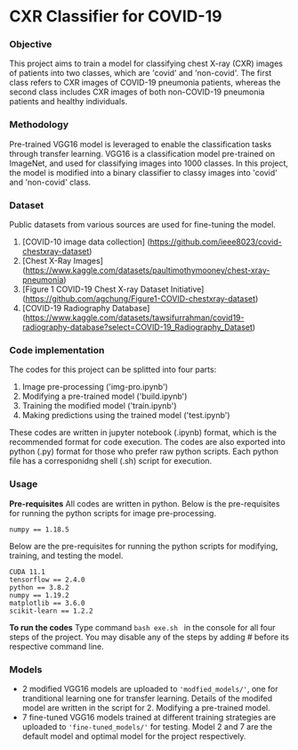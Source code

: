 # CXR Classifier for COVID-19

### Objective
This project aims to train a model for classifying chest X-ray (CXR) images of patients into two classes, which are 'covid' and 'non-covid'. The first class refers to CXR images of COVID-19 pneumonia patients, whereas the second class includes CXR images of both non-COVID-19 pneumonia patients and healthy individuals. 


### Methodology
Pre-trained VGG16 model is leveraged to enable the classification tasks through transfer learning. VGG16 is a classification model pre-trained on ImageNet, and used for classifying images into 1000 classes. In this project, the model is modified into a binary classifier to classy images into 'covid' and 'non-covid' class.


### Dataset
Public datasets from various sources are used for fine-tuning the model. 
1. [COVID-10 image data collection] (https://github.com/ieee8023/covid-chestxray-dataset)
2. [Chest X-Ray Images] (https://www.kaggle.com/datasets/paultimothymooney/chest-xray-pneumonia)
3. [Figure 1 COVID-19 Chest X-ray Dataset Initiative] (https://github.com/agchung/Figure1-COVID-chestxray-dataset)
4. [COVID-19 Radiography Database] (https://www.kaggle.com/datasets/tawsifurrahman/covid19-radiography-database?select=COVID-19_Radiography_Dataset)


### Code implementation
The codes for this project can be splitted into four parts:
1. Image pre-processing ('img-pro.ipynb')
2. Modifying a pre-trained model ('build.ipynb')
3. Training the modified model ('train.ipynb')
4. Making predictions using the trained model ('test.ipynb')

These codes are written in jupyter notebook (.ipynb) format, which is the recommended format for code execution. 
The codes are also exported into python (.py) format for those who prefer raw python scripts. Each python file has a corresponidng shell (.sh) script for execution. 


### Usage
__Pre-requisites__
All codes are written in python.
Below is the pre-requisites for running the python scripts for image pre-processing.
``` 
numpy == 1.18.5
```

Below are the pre-requisites for running the python scripts for modifying, training, and testing the model. 
```
CUDA 11.1
tensorflow == 2.4.0 
python == 3.8.2
numpy == 1.19.2 
matplotlib == 3.6.0
scikit-learn == 1.2.2
```

__To run the codes__
Type command ```bash exe.sh ``` in the console for all four steps of the project. You may disable any of the steps by adding # before its respective command line. 


### Models
- 2 modified VGG16 models are uploaded to ```'modfied_models/'```, one for tranditional learning one for transfer learning. Details of the modifed model are written in the script for 2. Modifying a pre-trained model. 
- 7 fine-tuned VGG16 models trained at different training strategies are uploaded to ```'fine-tuned_models/'``` for testing. Model 2 and 7 are the default model and optimal model for the project respectively. 
